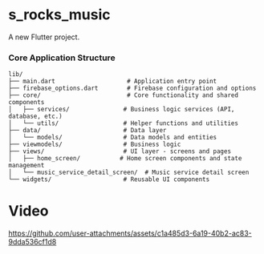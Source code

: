 # s_rocks_music

A new Flutter project.

### Core Application Structure

```
lib/
├── main.dart                    # Application entry point
├── firebase_options.dart        # Firebase configuration and options
├── core/                        # Core functionality and shared components
│   ├── services/               # Business logic services (API, database, etc.)
│   └── utils/                  # Helper functions and utilities
├── data/                       # Data layer
│   └── models/                 # Data models and entities
├── viewmodels/                 # Business logic 
├── views/                      # UI layer - screens and pages
│   ├── home_screen/           # Home screen components and state management
│   └── music_service_detail_screen/  # Music service detail screen
└── widgets/                    # Reusable UI components
```
# Video

https://github.com/user-attachments/assets/c1a485d3-6a19-40b2-ac83-9dda536cf1d8

